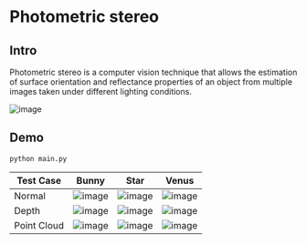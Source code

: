 # Photometric stereo

## Intro

Photometric stereo is a computer vision technique that allows the estimation of surface orientation and reflectance properties of an object from multiple images taken under different lighting conditions.

![image](https://user-images.githubusercontent.com/80531783/228266296-908a6233-d542-4bb6-93cf-1311ba65e4f7.png)

## Demo

```
python main.py
```

| Test Case   | Bunny | Star | Venus |
|-------------|-------|------|-------|
| Normal      | ![image](https://user-images.githubusercontent.com/80531783/228260691-767b1ba7-50bc-44c2-9b68-ea11529830ef.png) | ![image](https://user-images.githubusercontent.com/80531783/228261031-340ce621-924a-4ddf-9719-557309829789.png) | ![image](https://user-images.githubusercontent.com/80531783/228261096-3915646b-4cda-4e55-bba8-c2058a4099c5.png) |
| Depth       | ![image](https://user-images.githubusercontent.com/80531783/228261250-7ee5b942-7ecb-494c-aa4a-dd1c2a3d457b.png) | ![image](https://user-images.githubusercontent.com/80531783/228261312-6f094473-5399-417f-9a0f-de7a96059742.png) | ![image](https://user-images.githubusercontent.com/80531783/228261378-478e3340-6c5f-43a9-94e5-ee13fb6de9f8.png) |
| Point Cloud | ![image](https://user-images.githubusercontent.com/80531783/228262454-2bd501a8-094e-4934-b520-a6521c67c848.png) | ![image](https://user-images.githubusercontent.com/80531783/228262510-620656c8-36dc-4835-8bf5-0359000262a8.png) | ![image](https://user-images.githubusercontent.com/80531783/228262585-ddb30ded-88d3-4803-ae76-70098ccb2fc1.png) |
